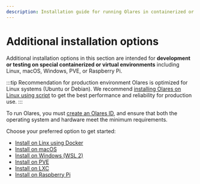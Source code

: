 ```yaml
---
description: Installation guide for running Olares in containerized or virtual environments on macOS, Windows, PVE, Raspberry Pi, and more. Intended for development and testing only, not for production use.
---
```


# Additional installation options

Additional installation options in this section are intended for **development or testing on special containerized or virtual environments** including Linux, macOS, Windows, PVE, or Raspberry Pi.

:::tip Recommendation for production environment
Olares is optimized for Linux systems (Ubuntu or Debian). We recommend [installing Olares on Linux using script](../../manual/get-started/install-olares.md) to get the best performance and reliability for production use.
:::

To run Olares, you must [create an Olares ID](../../manual/get-started/create-olares-id.md), and ensure that both the operating system and hardware meet the minimum requirements.

Choose your preferred option to get started:
- [Install on Linx using Docker](linux-via-docker-compose.md)
- [Install on macOS](/developer/install/mac)
- [Install on Windows (WSL 2)](/developer/install/windows)
- [Install on PVE](/developer/install/pve)
- [Install on LXC](/developer/install/lxc)
- [Install on Raspberry Pi](/developer/install/raspberry-pi)
